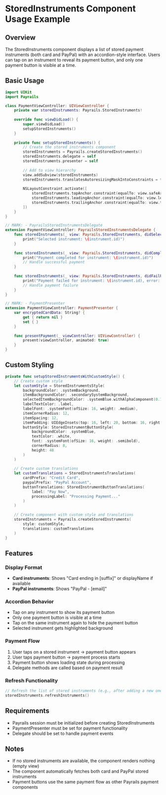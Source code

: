# StoredInstruments Component Usage Example

## Overview
The StoredInstruments component displays a list of stored payment instruments (both card and PayPal) with an accordion-style interface. Users can tap on an instrument to reveal its payment button, and only one payment button is visible at a time.

## Basic Usage

```swift
import UIKit
import Payrails

class PaymentViewController: UIViewController {
    private var storedInstruments: Payrails.StoredInstruments!
    
    override func viewDidLoad() {
        super.viewDidLoad()
        setupStoredInstruments()
    }
    
    private func setupStoredInstruments() {
        // Create the stored instruments component
        storedInstruments = Payrails.createStoredInstruments()
        storedInstruments.delegate = self
        storedInstruments.presenter = self
        
        // Add to view hierarchy
        view.addSubview(storedInstruments)
        storedInstruments.translatesAutoresizingMaskIntoConstraints = false
        
        NSLayoutConstraint.activate([
            storedInstruments.topAnchor.constraint(equalTo: view.safeAreaLayoutGuide.topAnchor, constant: 20),
            storedInstruments.leadingAnchor.constraint(equalTo: view.leadingAnchor, constant: 16),
            storedInstruments.trailingAnchor.constraint(equalTo: view.trailingAnchor, constant: -16)
        ])
    }
}

// MARK: - PayrailsStoredInstrumentsDelegate
extension PaymentViewController: PayrailsStoredInstrumentsDelegate {
    func storedInstruments(_ view: Payrails.StoredInstruments, didSelectInstrument instrument: StoredInstrument) {
        print("Selected instrument: \(instrument.id)")
    }
    
    func storedInstruments(_ view: Payrails.StoredInstruments, didCompletePaymentForInstrument instrument: StoredInstrument) {
        print("Payment completed for instrument: \(instrument.id)")
        // Handle successful payment
    }
    
    func storedInstruments(_ view: Payrails.StoredInstruments, didFailPaymentForInstrument instrument: StoredInstrument, error: PayrailsError) {
        print("Payment failed for instrument: \(instrument.id), error: \(error)")
        // Handle payment failure
    }
}

// MARK: - PaymentPresenter
extension PaymentViewController: PaymentPresenter {
    var encryptedCardData: String? {
        get { return nil }
        set { }
    }
    
    func presentPayment(_ viewController: UIViewController) {
        present(viewController, animated: true)
    }
}
```

## Custom Styling

```swift
private func setupStoredInstrumentsWithCustomStyle() {
    // Create custom style
    let customStyle = StoredInstrumentsStyle(
        backgroundColor: .systemBackground,
        itemBackgroundColor: .secondarySystemBackground,
        selectedItemBackgroundColor: .systemBlue.withAlphaComponent(0.1),
        labelTextColor: .label,
        labelFont: .systemFont(ofSize: 16, weight: .medium),
        itemCornerRadius: 12,
        itemSpacing: 12,
        itemPadding: UIEdgeInsets(top: 16, left: 20, bottom: 16, right: 20),
        buttonStyle: StoredInstrumentButtonStyle(
            backgroundColor: .systemBlue,
            textColor: .white,
            font: .systemFont(ofSize: 16, weight: .semibold),
            cornerRadius: 8,
            height: 48
        )
    )
    
    // Create custom translations
    let customTranslations = StoredInstrumentsTranslations(
        cardPrefix: "Credit Card",
        paypalPrefix: "PayPal Account",
        buttonTranslations: StoredInstrumentButtonTranslations(
            label: "Pay Now",
            processingLabel: "Processing Payment..."
        )
    )
    
    // Create component with custom style and translations
    storedInstruments = Payrails.createStoredInstruments(
        style: customStyle,
        translations: customTranslations
    )
}
```

## Features

### Display Format
- **Card instruments**: Shows "Card ending in [suffix]" or displayName if available
- **PayPal instruments**: Shows "PayPal - [email]"

### Accordion Behavior
- Tap on any instrument to show its payment button
- Only one payment button is visible at a time
- Tap on the same instrument again to hide the payment button
- Selected instrument gets highlighted background

### Payment Flow
1. User taps on a stored instrument → payment button appears
2. User taps payment button → payment process starts
3. Payment button shows loading state during processing
4. Delegate methods are called based on payment result

### Refresh Functionality
```swift
// Refresh the list of stored instruments (e.g., after adding a new one)
storedInstruments.refreshInstruments()
```

## Requirements
- Payrails session must be initialized before creating StoredInstruments
- PaymentPresenter must be set for payment functionality
- Delegate should be set to handle payment events

## Notes
- If no stored instruments are available, the component renders nothing (empty view)
- The component automatically fetches both card and PayPal stored instruments
- Payment buttons use the same payment flow as other Payrails payment components
